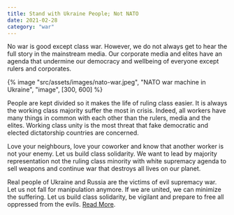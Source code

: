 ```yaml
---
title: Stand with Ukraine People; Not NATO
date: 2021-02-28
category: "war"
---
```


No war is good except class war. However, we do not always get to hear the full story in the mainstream media. Our corporate media and elites have an agenda that undermine our democracy and wellbeing of everyone except rulers and corporates.

<!-- excerpt -->

{% image "src/assets/images/nato-war.jpeg", "NATO war machine in Ukraine", "image", [300, 600] %}

People are kept divided so it makes the life of ruling class easier. It is always the working class majority suffer the most in crisis. Indeed, all workers have many things in common with each other than the rulers, media and the elites. Working class unity is the most threat that fake democratic and elected dictatorship countries are concerned.

Love your neighbours, love your coworker and know that another worker is not your enemy. Let us build class solidarity. We want to lead by majority representation not the ruling class minority with white supremacy agenda to sell weapons and continue war that destroys all lives on our planet.

Real people of Ukraine and Russia are the victims of evil supremacy war. Let us not fall for manipulation anymore. If we are united, we can minimize the suffering. Let us build class solidarity, be vigilant and prepare to free all oppressed from the evils. [Read More](http://www.chinatoday.com.cn/ctenglish/2018/commentaries/202204/t20220402_800281213.html).
